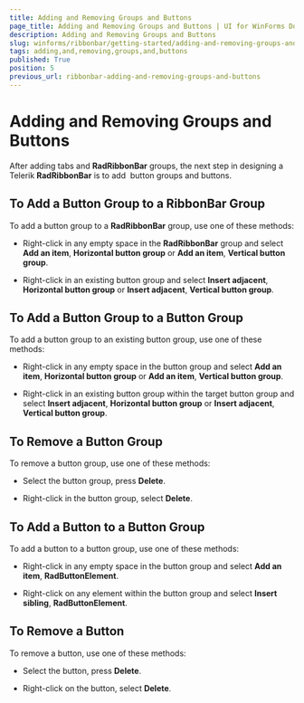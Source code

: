 ```yaml
---
title: Adding and Removing Groups and Buttons
page_title: Adding and Removing Groups and Buttons | UI for WinForms Documentation
description: Adding and Removing Groups and Buttons
slug: winforms/ribbonbar/getting-started/adding-and-removing-groups-and-buttons
tags: adding,and,removing,groups,and,buttons
published: True
position: 5
previous_url: ribbonbar-adding-and-removing-groups-and-buttons
---
```


# Adding and Removing Groups and Buttons

After adding tabs and __RadRibbonBar__ groups, the next step in designing a Telerik __RadRibbonBar__ is to add  button groups and buttons.

## To Add a Button Group to a RibbonBar Group

To add a button group to a __RadRibbonBar__ group, use one of these methods:

* Right-click in any empty space in the __RadRibbonBar__ group and select __Add an item__, __Horizontal button group__ or __Add an item__, __Vertical button group__. 

* Right-click in an existing button group and select __Insert adjacent__, __Horizontal button group__ or __Insert adjacent__, __Vertical button group__. 

## To Add a Button Group to a Button Group

To add a button group to an existing button group, use one of these methods:

* Right-click in any empty space in the button group and select __Add an item__, __Horizontal button group__ or __Add an item__, __Vertical button group__.

* Right-click in an existing button group within the target button group and select __Insert adjacent__, __Horizontal button group__ or __Insert adjacent__, __Vertical button group__. 

## To Remove a Button Group

To remove a button group, use one of these methods:

* Select the button group, press __Delete__.

* Right-click in the button group, select __Delete__. 

## 

## To Add a Button to a Button Group

To add a button to a button group, use one of these methods:

* Right-click in any empty space in the button group and select __Add an item__, __RadButtonElement__.

* Right-click on any element within the button group and select __Insert sibling__, __RadButtonElement__. 

## To Remove a Button

To remove a button, use one of these methods:

* Select the button, press __Delete__.

* Right-click on the button, select __Delete__.